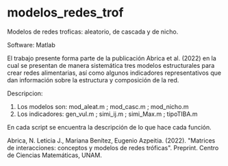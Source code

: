 # modelos_redes_trof
Modelos de redes troficas: aleatorio, de cascada y de nicho.

Software: Matlab

El trabajo presente forma parte de la publicación Abrica et al. (2022) en la cual se presentan de manera sistemática tres modelos estructurales para crear redes alimentarias, así como algunos indicadores representativos que dan información sobre la estructura y composición de la red.

Descripcion:
1. Los modelos son: mod_aleat.m ; mod_casc.m ; mod_nicho.m
2. Los indicadores: gen_vul.m ; simi_ij.m ; simi_Max.m ; tipoTIBA.m

En cada script se encuentra la descripción de lo que hace cada función.




Abrica, N. Leticia J., Mariana Benítez, Eugenio Azpeitia. (2022). "Matrices de interacciones: conceptos y modelos de redes tróficas". Preprint. Centro de Ciencias Matemáticas, UNAM.
